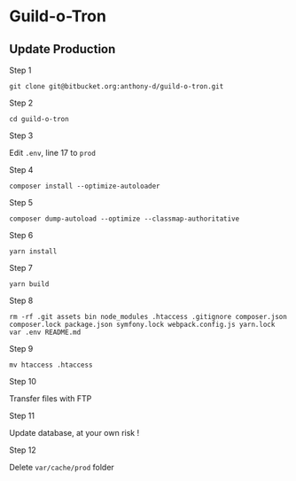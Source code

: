 # Guild-o-Tron

## Update Production

Step 1

`git clone git@bitbucket.org:anthony-d/guild-o-tron.git`

Step 2

`cd guild-o-tron`

Step 3

Edit `.env`, line 17 to `prod`

Step 4

`composer install --optimize-autoloader`

Step 5

`composer dump-autoload --optimize --classmap-authoritative`

Step 6

`yarn install`

Step 7

`yarn build`

Step 8

`rm -rf .git assets bin node_modules .htaccess .gitignore composer.json composer.lock package.json symfony.lock webpack.config.js yarn.lock var .env README.md`

Step 9

`mv htaccess .htaccess`

Step 10

Transfer files with FTP

Step 11

Update database, at your own risk !

Step 12

Delete `var/cache/prod` folder
